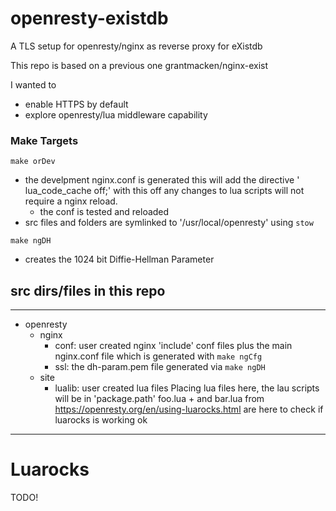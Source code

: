 # openresty-existdb

 A TLS setup for openresty/nginx as reverse proxy for eXistdb

This repo is based on a previous one grantmacken/nginx-exist

I wanted to 
 - enable HTTPS by default
 - explore openresty/lua middleware capability

### Make Targets

`make orDev`
 - the develpment  nginx.conf is generated 
   this will add the directive ' lua_code_cache off;' 
   with this off any changes to lua scripts will not require a nginx reload.
   - the conf is tested and reloaded
 - src files and folders are symlinked to '/usr/local/openresty'  using `stow`

`make ngDH`
 - creates the 1024 bit Diffie-Hellman Parameter 


## src dirs/files in this repo

---
- openresty
  - nginx
    - conf: user created nginx 'include' conf files
            plus the main nginx.conf file which is generated with `make ngCfg`
    - ssl:  the dh-param.pem file generated via `make ngDH`
  - site
    - lualib: user created lua files
              Placing lua files here, the lau scripts will be in 'package.path'
              foo.lua + and bar.lua from https://openresty.org/en/using-luarocks.html 
              are here to check if luarocks is working ok
---

# Luarocks

  TODO!

